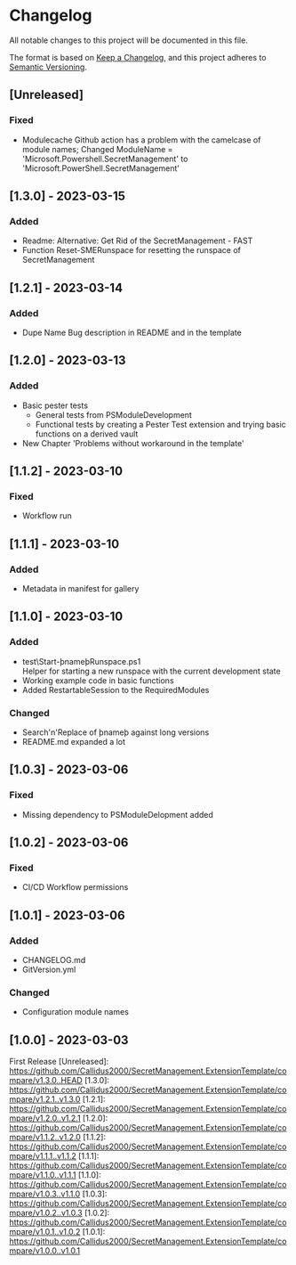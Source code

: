 # Changelog
All notable changes to this project will be documented in this file.

The format is based on [Keep a Changelog](https://keepachangelog.com/en/1.0.0/),
and this project adheres to [Semantic Versioning](https://semver.org/spec/v2.0.0.html).

## [Unreleased]
### Fixed
- Modulecache Github action has a problem with the camelcase of module names; Changed ModuleName = 'Microsoft.Powershell.SecretManagement' to 'Microsoft.PowerShell.SecretManagement'
## [1.3.0] - 2023-03-15
### Added
- Readme: Alternative: Get Rid of the SecretManagement - FAST
- Function Reset-SMERunspace for resetting the runspace of SecretManagement
## [1.2.1] - 2023-03-14
### Added
- Dupe Name Bug description in README and in the template
## [1.2.0] - 2023-03-13
### Added
- Basic pester tests
  - General tests from PSModuleDevelopment
  - Functional tests by creating a Pester Test extension and trying basic functions on a derived vault
- New Chapter 'Problems without workaround in the template'
## [1.1.2] - 2023-03-10
### Fixed
- Workflow run
## [1.1.1] - 2023-03-10
### Added
- Metadata in manifest for gallery
## [1.1.0] - 2023-03-10
### Added
- test\Start-þnameþRunspace.ps1  
 Helper for starting a new runspace with the current development state
- Working example code in basic functions
- Added RestartableSession to the RequiredModules
### Changed
- Search'n'Replace of þnameþ against long versions
- README.md expanded a lot
## [1.0.3] - 2023-03-06
### Fixed
 - Missing dependency to PSModuleDelopment added
## [1.0.2] - 2023-03-06
### Fixed
 - CI/CD Workflow permissions
## [1.0.1] - 2023-03-06
### Added
 - CHANGELOG.md
 - GitVersion.yml
### Changed
 - Configuration module names
## [1.0.0] - 2023-03-03
First Release
[Unreleased]: https://github.com/Callidus2000/SecretManagement.ExtensionTemplate/compare/v1.3.0..HEAD
[1.3.0]: https://github.com/Callidus2000/SecretManagement.ExtensionTemplate/compare/v1.2.1..v1.3.0
[1.2.1]: https://github.com/Callidus2000/SecretManagement.ExtensionTemplate/compare/v1.2.0..v1.2.1
[1.2.0]: https://github.com/Callidus2000/SecretManagement.ExtensionTemplate/compare/v1.1.2..v1.2.0
[1.1.2]: https://github.com/Callidus2000/SecretManagement.ExtensionTemplate/compare/v1.1.1..v1.1.2
[1.1.1]: https://github.com/Callidus2000/SecretManagement.ExtensionTemplate/compare/v1.1.0..v1.1.1
[1.1.0]: https://github.com/Callidus2000/SecretManagement.ExtensionTemplate/compare/v1.0.3..v1.1.0
[1.0.3]: https://github.com/Callidus2000/SecretManagement.ExtensionTemplate/compare/v1.0.2..v1.0.3
[1.0.2]: https://github.com/Callidus2000/SecretManagement.ExtensionTemplate/compare/v1.0.1..v1.0.2
[1.0.1]: https://github.com/Callidus2000/SecretManagement.ExtensionTemplate/compare/v1.0.0..v1.0.1